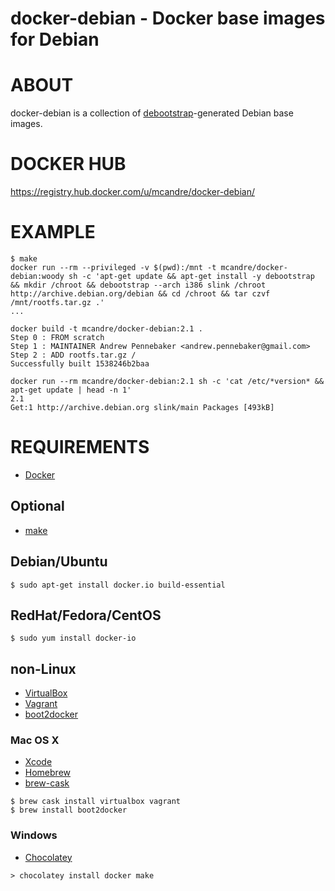 # docker-debian - Docker base images for Debian

# ABOUT

docker-debian is a collection of [debootstrap](https://wiki.debian.org/Debootstrap)-generated Debian base images.

# DOCKER HUB

https://registry.hub.docker.com/u/mcandre/docker-debian/

# EXAMPLE

```
$ make
docker run --rm --privileged -v $(pwd):/mnt -t mcandre/docker-debian:woody sh -c 'apt-get update && apt-get install -y debootstrap && mkdir /chroot && debootstrap --arch i386 slink /chroot http://archive.debian.org/debian && cd /chroot && tar czvf /mnt/rootfs.tar.gz .'
...

docker build -t mcandre/docker-debian:2.1 .
Step 0 : FROM scratch
Step 1 : MAINTAINER Andrew Pennebaker <andrew.pennebaker@gmail.com>
Step 2 : ADD rootfs.tar.gz /
Successfully built 1538246b2baa

docker run --rm mcandre/docker-debian:2.1 sh -c 'cat /etc/*version* && apt-get update | head -n 1'
2.1
Get:1 http://archive.debian.org slink/main Packages [493kB]
```

# REQUIREMENTS

* [Docker](https://www.docker.com/)

## Optional

* [make](http://www.gnu.org/software/make/)

## Debian/Ubuntu

```
$ sudo apt-get install docker.io build-essential
```

## RedHat/Fedora/CentOS

```
$ sudo yum install docker-io
```

## non-Linux

* [VirtualBox](https://www.virtualbox.org/)
* [Vagrant](https://www.vagrantup.com/)
* [boot2docker](http://boot2docker.io/)

### Mac OS X

* [Xcode](http://itunes.apple.com/us/app/xcode/id497799835?ls=1&mt=12)
* [Homebrew](http://brew.sh/)
* [brew-cask](http://caskroom.io/)

```
$ brew cask install virtualbox vagrant
$ brew install boot2docker
```

### Windows

* [Chocolatey](https://chocolatey.org/)

```
> chocolatey install docker make
```
